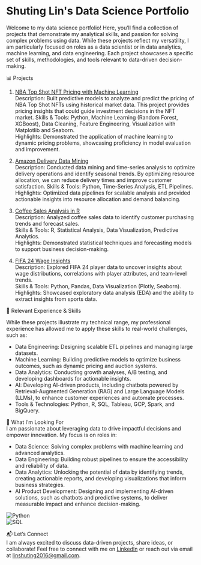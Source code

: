 # Shuting Lin's Data Science Portfolio

Welcome to my data science portfolio! Here, you’ll find a collection of projects that demonstrate my analytical skills, and passion for solving complex problems using data. While these projects reflect my versatility, I am particularly focused on roles as a data scientist or in data analytics, machine learning, and data engineering. Each project showcases a specific set of skills, methodologies, and tools relevant to data-driven decision-making.


📊 Projects
1. [NBA Top Shot NFT Pricing with Machine Learning](https://github.com/shooshooting/NBA_TopShot_NFT_ML)  
Description: Built predictive models to analyze and predict the pricing of NBA Top Shot NFTs using historical market data. This project provides pricing insights that could guide investment decisions in the NFT market.
Skills & Tools: Python, Machine Learning (Random Forest, XGBoost), Data Cleaning, Feature Engineering, Visualization with Matplotlib and Seaborn.  
Highlights: Demonstrated the application of machine learning to dynamic pricing problems, showcasing proficiency in model evaluation and improvement.  

2. [Amazon Delivery Data Mining](https://github.com/shooshooting/Amazon_Delivery_Data_Mining)  
Description: Conducted data mining and time-series analysis to optimize delivery operations and identify seasonal trends. By optimizing resource allocation, we can reduce delivery times and improve customer satisfaction. 
Skills & Tools: Python, Time-Series Analysis, ETL Pipelines.  
Highlights: Optimized data pipelines for scalable analysis and provided actionable insights into resource allocation and demand balancing.  

4. [Coffee Sales Analysis in R](https://github.com/shooshooting/Coffee_Sale_Analysis_R)  
Description: Analyzed coffee sales data to identify customer purchasing trends and forecast sales.   
Skills & Tools: R, Statistical Analysis, Data Visualization, Predictive Analytics.  
Highlights: Demonstrated statistical techniques and forecasting models to support business decision-making.  

6. [FIFA 24 Wage Insights](https://github.com/shooshooting/FIFA_24_Wage_Insights)  
Description: Explored FIFA 24 player data to uncover insights about wage distributions, correlations with player attributes, and team-level trends.  
Skills & Tools: Python, Pandas, Data Visualization (Plotly, Seaborn).  
Highlights: Showcased exploratory data analysis (EDA) and the ability to extract insights from sports data.  


🚀 Relevant Experience & Skills

While these projects illustrate my technical range, my professional experience has allowed me to apply these skills to real-world challenges, such as:

- Data Engineering: Designing scalable ETL pipelines and managing large datasets.  
- Machine Learning: Building predictive models to optimize business outcomes, such as dynamic pricing and auction systems.  
- Data Analytics: Conducting growth analyses, A/B testing, and developing dashboards for actionable insights.  
- AI: Developing AI-driven products, including chatbots powered by Retrieval-Augmented Generation (RAG) and Large Language Models (LLMs), to enhance customer experiences and automate processes.  
- Tools & Technologies: Python, R, SQL, Tableau, GCP, Spark, and BigQuery.  



🎯 What I’m Looking For  
I am passionate about leveraging data to drive impactful decisions and empower innovation. My focus is on roles in:  

- Data Science: Solving complex problems with machine learning and advanced analytics.  
- Data Engineering: Building robust pipelines to ensure the accessibility and reliability of data.  
- Data Analytics: Unlocking the potential of data by identifying trends, creating actionable reports, and developing visualizations that inform business strategies.  
- AI Product Development: Designing and implementing AI-driven solutions, such as chatbots and predictive systems, to deliver measurable impact and enhance decision-making.

![Python](https://img.shields.io/badge/Python-3776AB?style=flat&logo=python&logoColor=white)  
![SQL](https://img.shields.io/badge/SQL-4479A1?style=flat&logo=postgresql&logoColor=white)  
  

📬 Let’s Connect  
I am always excited to discuss data-driven projects, share ideas, or collaborate! Feel free to connect with me on [LinkedIn](https://www.linkedin.com/in/shu-ting-lin/) or reach out via email at linshuting2016@gmail.com.


